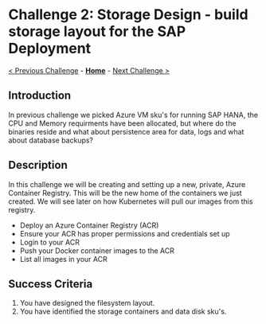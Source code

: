 # Challenge 2: Storage Design - build storage layout for the SAP Deployment

[< Previous Challenge](./01-containers.md) - **[Home](../README.md)** - [Next Challenge >](./03-k8sintro.md)

## Introduction

In previous challenge we picked Azure VM sku's for running SAP HANA, the CPU and Memory requirments have been allocated, but where do the binaries reside and what about persistence area for data, logs and what about database backups? 

## Description

In this challenge we will be creating and setting up a new, private, Azure Container Registry. This will be the new home of the containers we just created. We will see later on how Kubernetes will pull our images from this registry.

- Deploy an Azure Container Registry (ACR)
- Ensure your ACR has proper permissions and credentials set up
- Login to your ACR
- Push your Docker container images to the ACR
- List all images in your ACR

## Success Criteria

1. You have designed the filesystem layout.
2. You have identified the storage containers and data disk sku's.
